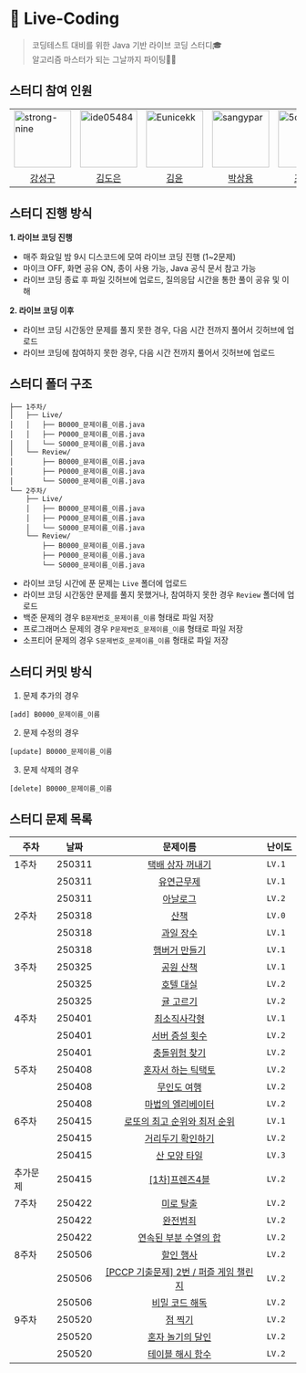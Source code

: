 # 🤖 Live-Coding
> 코딩테스트 대비를 위한 Java 기반 라이브 코딩 스터디🎓<br/>
> 알고리즘 마스터가 되는 그날까지 파이팅💪🏻

## 스터디 참여 인원
<table>
  <tr>
    <td>
        <a href="https://github.com/goldenkiwi-hyeuk">
            <img src="https://github.com/strong-nine.png" alt="strong-nine" width="100px" />
        </a>
    </td>
    <td>
        <a href="https://github.com/doongyeop">
            <img src="https://github.com/ide05484.png" alt="ide05484" width="100px" />
        </a>
    </td>
    <td>
        <a href="https://github.com/jun-23">
            <img src="https://github.com/Eunicekk.png" alt="Eunicekk" width="100px" />
        </a>
    </td>
    <td>
        <a href="https://github.com/EH05">
            <img src="https://github.com/sangypar.png" alt="	sangypar" width="100px" />
        </a>
    </td>
    <td>
        <a href="https://github.com/EH05">
            <img src="https://github.com/5ooyeon.png" alt="5ooyeon" width="100px" />
        </a>
    </td>
  </tr>

  <tr> 
    <td align="center"><a href="https://github.com/strong-nine">강성구</a></td>
    <td align="center"><a href="https://github.com/ide05484">김도은</a></td>
    <td align="center"><a href="https://github.com/Eunicekk">김윤</a></td>
    <td align="center"><a href="https://github.com/sangypar">박상용</a></td>
    <td align="center"><a href="https://github.com/5ooyeon">조수연</a></td>
  </tr>
</table>

## 스터디 진행 방식
**1. 라이브 코딩 진행**
- 매주 화요일 밤 9시 디스코드에 모여 라이브 코딩 진행 (1~2문제)
- 마이크 OFF, 화면 공유 ON, 종이 사용 가능, Java 공식 문서 참고 가능
- 라이브 코딩 종료 후 파일 깃허브에 업로드, 질의응답 시간을 통한 풀이 공유 및 이해

**2. 라이브 코딩 이후**
- 라이브 코딩 시간동안 문제를 풀지 못한 경우, 다음 시간 전까지 풀어서 깃허브에 업로드
- 라이브 코딩에 참여하지 못한 경우, 다음 시간 전까지 풀어서 깃허브에 업로드

## 스터디 폴더 구조
```
├── 1주차/
│   ├── Live/
│   │   ├── B0000_문제이름_이름.java
│   │   ├── P0000_문제이름_이름.java
│   │   └── S0000_문제이름_이름.java
│   └── Review/
│       ├── B0000_문제이름_이름.java
│       ├── P0000_문제이름_이름.java
│       └── S0000_문제이름_이름.java
└── 2주차/
    ├── Live/
    │   ├── B0000_문제이름_이름.java
    │   ├── P0000_문제이름_이름.java
    │   └── S0000_문제이름_이름.java
    └── Review/
        ├── B0000_문제이름_이름.java
        ├── P0000_문제이름_이름.java
        └── S0000_문제이름_이름.java
```
- 라이브 코딩 시간에 푼 문제는 `Live` 폴더에 업로드
- 라이브 코딩 시간동안 문제를 풀지 못했거나, 참여하지 못한 경우 `Review` 폴더에 업로드
- 백준 문제의 경우 `B문제번호_문제이름_이름` 형태로 파일 저장
- 프로그래머스 문제의 경우 `P문제번호_문제이름_이름` 형태로 파일 저장
- 소프티어 문제의 경우 `S문제번호_문제이름_이름` 형태로 파일 저장

## 스터디 커밋 방식
1. 문제 추가의 경우
```
[add] B0000_문제이름_이름
```

2. 문제 수정의 경우
```
[update] B0000_문제이름_이름
```

3. 문제 삭제의 경우
```
[delete] B0000_문제이름_이름
```

## 스터디 문제 목록
|주차|날짜|문제이름|난이도|
|---|------|:---:|---|
|1주차|250311|[택배 상자 꺼내기](https://school.programmers.co.kr/learn/courses/30/lessons/389478)|`LV.1`|
||250311|[유연근무제](https://school.programmers.co.kr/learn/courses/30/lessons/388351)|`LV.1`|
||250311|[아날로그](https://school.programmers.co.kr/learn/courses/30/lessons/250135)|`LV.2`|
|2주차|250318|[산책](https://school.programmers.co.kr/learn/courses/30/lessons/250129)|`LV.0`|
||250318|[과일 장수](https://school.programmers.co.kr/learn/courses/30/lessons/135808)|`LV.1`|
||250318|[햄버거 만들기](https://school.programmers.co.kr/learn/courses/30/lessons/133502)|`LV.1`|
|3주차|250325|[공원 산책](https://school.programmers.co.kr/learn/courses/30/lessons/172928)|`LV.1`|
||250325|[호텔 대실](https://school.programmers.co.kr/learn/courses/30/lessons/155651)|`LV.2`|
||250325|[귤 고르기](https://school.programmers.co.kr/learn/courses/30/lessons/138476)|`LV.2`|
|4주차|250401|[최소직사각형](https://school.programmers.co.kr/learn/courses/30/lessons/86491)|`LV.1`|
||250401|[서버 증설 횟수](https://school.programmers.co.kr/learn/courses/30/lessons/389479)|`LV.2`|
||250401|[충돌위험 찾기](https://school.programmers.co.kr/learn/courses/30/lessons/340211)|`LV.2`|
|5주차|250408|[혼자서 하는 틱택토](https://school.programmers.co.kr/learn/courses/30/lessons/160585)|`LV.2`|
||250408|[무인도 여행](https://school.programmers.co.kr/learn/courses/30/lessons/154540)|`LV.2`|
||250408|[마법의 엘리베이터](https://school.programmers.co.kr/learn/courses/30/lessons/148653)|`LV.2`|
|6주차|250415|[로또의 최고 순위와 최저 순위](https://school.programmers.co.kr/learn/courses/30/lessons/77484)|`LV.1`|
||250415|[거리두기 확인하기](https://school.programmers.co.kr/learn/courses/30/lessons/81302)|`LV.2`|
||250415|[산 모양 타일](https://school.programmers.co.kr/learn/courses/30/lessons/258705)|`LV.3`|
|추가문제|250415|[[1차]프렌즈4블](https://school.programmers.co.kr/learn/courses/30/lessons/17679)|`LV.2`|
|7주차|250422|[미로 탈출](https://school.programmers.co.kr/learn/courses/30/lessons/159993)|`LV.2`|
||250422|[완전범죄](https://school.programmers.co.kr/learn/courses/30/lessons/389480)|`LV.2`|
||250422|[연속된 부분 수열의 합](https://school.programmers.co.kr/learn/courses/30/lessons/178870)|`LV.2`|
|8주차|250506|[할인 행사](https://school.programmers.co.kr/learn/courses/30/lessons/131127)|`LV.2`|
||250506|[[PCCP 기출문제] 2번 / 퍼즐 게임 챌린지](https://school.programmers.co.kr/learn/courses/30/lessons/340212)|`LV.2`|
||250506|[비밀 코드 해독](https://school.programmers.co.kr/learn/courses/30/lessons/388352)|`LV.2`|
|9주차|250520|[점 찍기](https://school.programmers.co.kr/learn/courses/30/lessons/140107)|`LV.2`|
||250520|[혼자 놀기의 달인](https://school.programmers.co.kr/learn/courses/30/lessons/131130)|`LV.2`|
||250520|[테이블 해시 함수](https://school.programmers.co.kr/learn/courses/30/lessons/147354)|`LV.2`|
